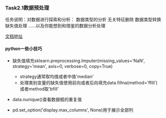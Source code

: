 ### Task2.1数据预处理

任务说明：对数据进行探索和分析：
数据类型的分析
无关特征删除
数据类型转换
缺失值处理
……以及你能想到和借鉴的数据分析处理

[文档地址](https://shimo.im/docs/yrL0ntLtNLUKXl8r)

#### python一些小技巧

- 缺失值填充sklearn.preprocessing.Imputer(missing_values='NaN', strategy='mean', axis=0, verbose=0, copy=True)
  - strategy通常取均值或者中值'median'
  - 处理类别变量的缺失值使用前向或者后向填充data.fillna(method='ffill') 或者method取'bfill'
  
- data.nunique()查看数据框的重复值
- pd.set_option('display.max_columns', None)用于展示全部列
